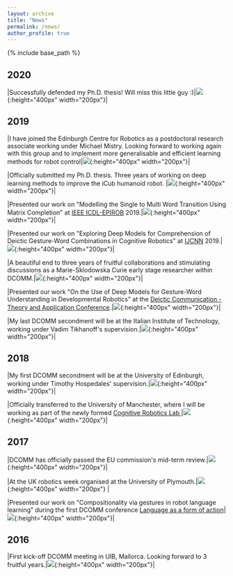 ```yaml
---
layout: archive
title: "News"
permalink: /news/
author_profile: true
---
```


{% include base_path %}


2020
------

|Successfully defended my Ph.D. thesis! Will miss this little guy :)|![](/images/icub.jpg){:height="400px" width="200px"}|

2019
------

|I have joined the Edinburgh Centre for Robotics as a postdoctoral research associate working under Michael Mistry. Looking forward to working again with this group and to implement more generalisable and efficient learning methods for robot control|![](/images/edinpostdoc.jpg){:height="400px" width="200px"}|

|Officially submitted my Ph.D. thesis. Three years of working on deep learning methods to improve the iCub humanoid robot. |![](/images/gabicub.jpg){:height="400px" width="200px"}|

|Presented our work on "Modelling the Single to Multi Word Transition Using Matrix Completion" at [IEEE ICDL-EPIROB](https://icdl-epirob2019.org/) 2019.|![](/images/icdl2019.jpg){:height="400px" width="200px"}|



|Presented our work on "Exploring Deep Models for Comprehension of Deictic Gesture-Word Combinations in Cognitive Robotics" at [IJCNN](https://www.ijcnn.org/) 2019.|![](/images/ijcnn2019.jpg){:height="400px" width="200px"}|

|A beautiful end to three years of fruitful collaborations and stimulating discussions as a Marie-Sklodowska Curie early stage researcher within DCOMM.|![](/images/dcommfinal.jpg){:height="400px" width="200px"}|

|Presented our work "On the Use of Deep Models for Gesture-Word
Understanding in Developmental Robotics" at the [Deictic Communication - Theory and Application Conference](http://www.dcomm.eu/dcomm-conference/).|![](/images/dcommfinalconf.jpg){:height="400px" width="200px"}|

|My last DCOMM secondment will be at the Italian Institute of Technology, working under Vadim Tikhanoff's supervision.|![](/images/iitsecondment.jpg){:height="400px" width="200px"}|

2018
------

|My first DCOMM secondment will be at the University of Edinburgh, working under Timothy Hospedales' supervision.|![](/images/edinplacement.jpg){:height="400px" width="200px"}|

|Officially transferred to the University of Manchester, where I will be working as part of the newly formed [Cognitive Robotics Lab ](http://corolab.github.io)|![](/images/uom.jpg){:height="400px" width="200px"}|

2017
------

|DCOMM has officially passed the EU commission's mid-term review.|![](/images/dcommmidterm.jpg){:height="400px" width="200px"}|

|At the UK robotics week organised at the University of Plymouth.|![](/images/ukroboticsweek.jpg){:height="400px" width="200px"} |

|Presented our work on "Compositionality via gestures in robot language learning" during the first DCOMM conference [Language as a form of action](http://www.dcomm.eu/events/conference-rome-june-2017/)|![](/images/dcommrome2017.jpg){:height="400px" width="200px"}|

2016
------

|First kick-off DCOMM meeting in UIB, Mallorca. Looking forward to 3 fruitful years.|![](/images/dcommkickoff.jpeg){:height="400px" width="200px"}|



